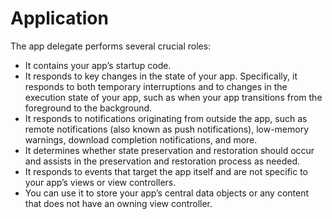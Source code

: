 # Application
The app delegate performs several crucial roles:
* It contains your app’s startup code.
* It responds to key changes in the state of your app. Specifically, it responds to both temporary interruptions and to changes in the execution state of your app, such as when your app transitions from the foreground to the background.
* It responds to notifications originating from outside the app, such as remote notifications (also known as push notifications), low-memory warnings, download completion notifications, and more.
* It determines whether state preservation and restoration should occur and assists in the preservation and restoration process as needed.
* It responds to events that target the app itself and are not specific to your app’s views or view controllers.
* You can use it to store your app’s central data objects or any content that does not have an owning view controller.
